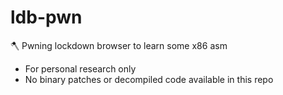 # ldb-pwn
🪓 Pwning lockdown browser to learn some x86 asm

* For personal research only
* No binary patches or decompiled code available in this repo

